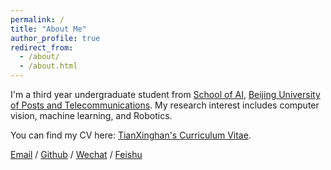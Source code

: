 ```yaml
---
permalink: /
title: "About Me"
author_profile: true
redirect_from: 
  - /about/
  - /about.html
---
```


I'm a third year undergraduate student from [School of AI](https://ai.bupt.edu.cn/), [Beijing University of Posts and Telecommunications](https://www.bupt.edu.cn/). My research interest includes computer vision, machine learning, and Robotics.

<!-- I am very fortunate to be advised by [Prof. XXX](https://www.XXX.com/) of XXX Lab from [School of Computer Science](https://cs.pku.edu.cn/), Peking University. I was advised by [Prof. XX](https://XXX.pku.edu.cn/) from [School of Computer Science](https://cs.pku.edu.cn/), Peking University. -->

You can find my CV here: [TianXinghan's Curriculum Vitae](../assets/resume.pdf).

[Email](tianxinghan@bupt.edu.cn) / [Github](https://github.com/buptxlsk) / [Wechat](../images/wechat.jpg) / [Feishu](../images/feishu.jpg)

